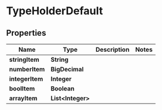 

# TypeHolderDefault


## Properties

| Name | Type | Description | Notes |
|------------ | ------------- | ------------- | -------------|
|**stringItem** | **String** |  |  |
|**numberItem** | **BigDecimal** |  |  |
|**integerItem** | **Integer** |  |  |
|**boolItem** | **Boolean** |  |  |
|**arrayItem** | **List&lt;Integer&gt;** |  |  |


